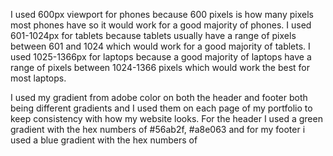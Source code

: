 I used 600px viewport for phones because 600 pixels is how many pixels most phones have so it would work for a good majority of phones.
I used 601-1024px for tablets because tablets usually have a range of pixels between 601 and 1024 which would work for a good majority of tablets.
I used 1025-1366px for laptops because a good majority of laptops have a range of pixels between 1024-1366 pixels which would work the best for most laptops.

I used my gradient from adobe color on both the header and footer both being different gradients and I used them on each page of my portfolio to keep consistency with how my website looks. For the header I used a green gradient with the hex numbers of #56ab2f, #a8e063 and for my footer i used a blue gradient with the hex numbers of 